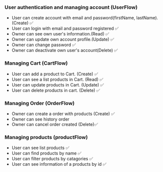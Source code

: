 ### User authentication and managing account (UserFlow)

- User can create account with email and password(firstName, lastName).(Create) ✅
- User can login with email and password registered ✅
- Owner can see own user's information.(Read) ✅
- Owner can update own account profile.(Update) ✅
- Owner can change password ✅
- Owner can deactivate own user's account(Delete) ✅

### Managing Cart (CartFlow)

- User can add a product to Cart. (Create) ✅
- User can see a list products in Cart. (Read) ✅
- User can update products in Cart. (Update) ✅
- User can delete products in cart. (Delete) ✅

### Managing Order (OrderFlow)

- Owner can create a order with products (Create) ✅
- Owner can see history order
- Owner can cancel order created (Delete)✅

### Managing products (productFlow)

- User can see list products ✅
- User can find products by name ✅
- User can filter products by catagories ✅
- User can see information of a products by id ✅
